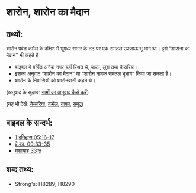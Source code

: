 # शारोन, शारोन का मैदान #

## तथ्यों: ##

शारोन पर्वत कर्मेल के दक्षिण में भूमध्य सागर के तट पर एक समतल उपजाऊ भू भाग था। इसे “शारोना का मैदान” भी कहते हैं

* बाइबल में वर्णित अनेक नगर यहाँ स्थित थे, याफा, लुद्दा तथा कैसरिया।
* इसका अनुवाद “शारोन का मैदान” या “शारोन नामक समतल भूभाग” किया जा सकता है।
* शारोन के निवासियों को शारोनवासी कहते थे।

(अनुवाद के सुझाव: [नामों का अनुवाद कैसे करें](rc://en/ta/man/translate/translate-names))

(यह भी देखें: [कैसरिया](../names/caesarea.md), [कर्मेल](../names/carmel.md), [याफा](../names/joppa.md), [समुद्र](../names/mediterranean.md))

## बाइबल के सन्दर्भ: ##

* [1 इतिहास 05:16-17](rc://en/tn/help/1ch/05/16)
* [प्रे.का. 09:33-35](rc://en/tn/help/act/09/33)
* [यशायाह 33:9](rc://en/tn/help/isa/33/09)

## शब्द तथ्य: ##

* Strong's: H8289, H8290
